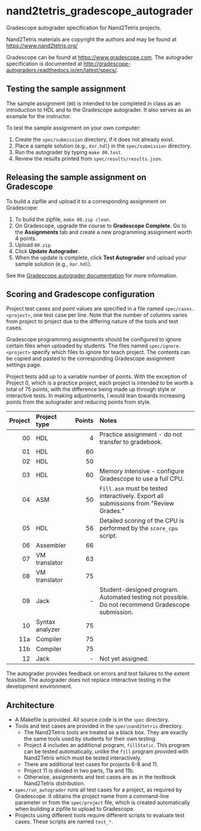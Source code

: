 # nand2tetris_gradescope_autograder
Gradescope autograder specification for Nand2Tetris projects.

Nand2Tetris materials are copyright the authors and may be found at https://www.nand2tetris.org/

Gradescope can be found at https://www.gradescope.com. 
The autograder specification is documented at http://gradescope-autograders.readthedocs.io/en/latest/specs/.

## Testing the sample assignment
The sample assignment (`00`) is intended to be completed in class as an introduction to HDL and to the 
Gradescope autograder. It also serves as an example for the instructor.

To test the sample assignment on your own computer:
1. Create the `spec/submission` directory, if it does not already exist. 
1. Place a sample solution (e.g., `Xor.hdl`) in the `spec/submission` directory.
1. Run the autograder by typing `make 00.test`.
1. Review the results printed from `spec/results/results.json`.

## Releasing the sample assignment on Gradescope
To build a zipfile and upload it to a corresponding assignment on Gradescope:
1. To build the zipfile, `make 00.zip clean`.
1. On Gradescope, upgrade the course to **Gradescope Complete**. Go to the **Assignments** tab and create a new programming assignment worth 4 points.
1. Upload `00.zip`.
1. Click **Update Autograder**.
1. When the update is complete, click **Test Autograder** and upload your sample solution (e.g., `Xor.hdl`).

See the [Gradescope autograder documentation](https://gradescope-autograders.readthedocs.io/en/latest/) for more information.

## Scoring and Gradescope configuration
Project test cases and point values are specified in a file named `spec/cases.<project>`, one test case per line.
Note that the number of columns varies from project to project due to the differing nature of the tools and test cases.

Gradescope programming assignments should be configured to ignore certain files when uploaded by students.
The files named `spec/ignore.<project>` specify which files to ignore for teach project.
The contents can be copied and pasted to the corresponding Gradescope assignment settings page.

Project tests add up to a variable number of points. 
With the exception of Project 0, which is a practice project, each project is intended to be worth a total of 75 points, with the difference being made up through style or interactive tests.
In making adjustments, I would lean towards increasing points from the autograder and reducing points from style.
  
| Project | Project type | Points | Notes |
| ------: | :----------- | -----: | :-----|
|      00 | HDL          |      4 | Practice assignment - do not transfer to gradebook.
|      01 | HDL          |     60 |
|      02 | HDL          |     50 | 
|      03 | HDL          |     60 | Memory intensive - configure Gradescope to use a full CPU.
|      04 | ASM          |     50 | `Fill.asm` must be tested interactively. Export all submissions from "Review Grades."
|      05 | HDL          |     56 | Detailed scoring of the CPU is performed by the `score_cpu` script.
|      06 | Assembler    |     66 | 
|      07 | VM translator|     63 |
|      08 | VM translator|     75 | 
|      09 | Jack         |      - | Student-designed program. Automated testing not possible. Do not recommend Gradescope submission.
|      10 | Syntax analyzer |  75 |
|     11a | Compiler     |     75 |
|     11b | Compiler     |     75 |
|      12 | Jack         |      - | Not yet assigned.

The autograder provides feedback on errors and test failures to the extent feasible. 
The autograder does not replace interactive testing in the development environment.

## Architecture
* A Makefile is provided. All source code is in the `spec` directory. 
* Tools and test cases are provided in the `spec\nand2tetris` directory.
  * The Nand2Tetris tools are treated as a black box. They are exactly the same tools used by students for their own testing.
  * Project 4 includes an additional program, `fillStatic`. This program can be tested automatically, unlike the `fill` program provided with Nand2Tetris which must be tested interactively.
  * There are additional test cases for projects 6-8 and 11.
  * Project 11 is divided in two parts, 11a and 11b.
  * Otherwise, assignments and test cases are as in the textbook Nand2Tetris distribution.   
* `spec/run_autograder` runs all test cases for a project, as required by Gradescope. It obtains the project name from a command-line parameter or from the `spec/project` file, which is created automatically when building a zipfile to upload to Gradescope.
* Projects using different tools require different scripts to evaluate test cases. These scripts are named `test_*`.

